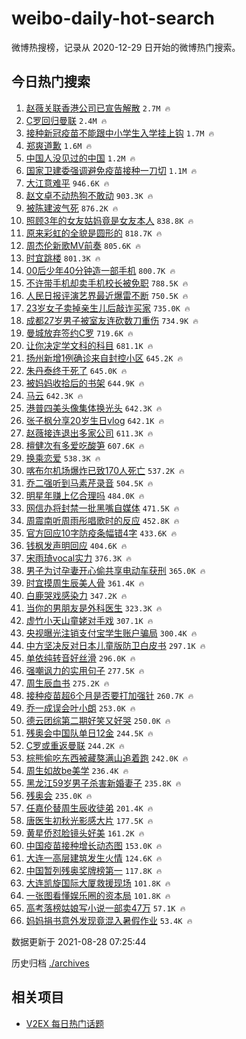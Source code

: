# weibo-daily-hot-search

微博热搜榜，记录从 2020-12-29 日开始的微博热门搜索。

## 今日热门搜索

<!-- BEGIN -->

1. [赵薇关联香港公司已宣告解散](https://s.weibo.com/weibo?q=%23%E8%B5%B5%E8%96%87%E5%85%B3%E8%81%94%E9%A6%99%E6%B8%AF%E5%85%AC%E5%8F%B8%E5%B7%B2%E5%AE%A3%E5%91%8A%E8%A7%A3%E6%95%A3%23&Refer=top) `2.7M 🔥`
1. [C罗回归曼联](https://s.weibo.com/weibo?q=%23C%E7%BD%97%E5%9B%9E%E5%BD%92%E6%9B%BC%E8%81%94%23&Refer=top) `2.4M 🔥`
1. [接种新冠疫苗不能跟中小学生入学挂上钩](https://s.weibo.com/weibo?q=%23%E6%8E%A5%E7%A7%8D%E6%96%B0%E5%86%A0%E7%96%AB%E8%8B%97%E4%B8%8D%E8%83%BD%E8%B7%9F%E4%B8%AD%E5%B0%8F%E5%AD%A6%E7%94%9F%E5%85%A5%E5%AD%A6%E6%8C%82%E4%B8%8A%E9%92%A9%23&Refer=top) `1.7M 🔥`
1. [郑爽道歉](https://s.weibo.com/weibo?q=%23%E9%83%91%E7%88%BD%E9%81%93%E6%AD%89%23&Refer=top) `1.6M 🔥`
1. [中国人没见过的中国](https://s.weibo.com/weibo?q=%23%E4%B8%AD%E5%9B%BD%E4%BA%BA%E6%B2%A1%E8%A7%81%E8%BF%87%E7%9A%84%E4%B8%AD%E5%9B%BD%23&Refer=top) `1.2M 🔥`
1. [国家卫建委强调避免疫苗接种一刀切](https://s.weibo.com/weibo?q=%23%E5%9B%BD%E5%AE%B6%E5%8D%AB%E5%BB%BA%E5%A7%94%E5%BC%BA%E8%B0%83%E9%81%BF%E5%85%8D%E7%96%AB%E8%8B%97%E6%8E%A5%E7%A7%8D%E4%B8%80%E5%88%80%E5%88%87%23&Refer=top) `1.1M 🔥`
1. [大江意难平](https://s.weibo.com/weibo?q=%23%E5%A4%A7%E6%B1%9F%E6%84%8F%E9%9A%BE%E5%B9%B3%23&Refer=top) `946.6K 🔥`
1. [赵文卓不动热狗不敢动](https://s.weibo.com/weibo?q=%23%E8%B5%B5%E6%96%87%E5%8D%93%E4%B8%8D%E5%8A%A8%E7%83%AD%E7%8B%97%E4%B8%8D%E6%95%A2%E5%8A%A8%23&Refer=top) `903.3K 🔥`
1. [被陈建波气死](https://s.weibo.com/weibo?q=%23%E8%A2%AB%E9%99%88%E5%BB%BA%E6%B3%A2%E6%B0%94%E6%AD%BB%23&Refer=top) `876.2K 🔥`
1. [照顾3年的女友姑妈竟是女友本人](https://s.weibo.com/weibo?q=%23%E7%85%A7%E9%A1%BE3%E5%B9%B4%E7%9A%84%E5%A5%B3%E5%8F%8B%E5%A7%91%E5%A6%88%E7%AB%9F%E6%98%AF%E5%A5%B3%E5%8F%8B%E6%9C%AC%E4%BA%BA%23&Refer=top) `838.8K 🔥`
1. [原来彩虹的全貌是圆形的](https://s.weibo.com/weibo?q=%23%E5%8E%9F%E6%9D%A5%E5%BD%A9%E8%99%B9%E7%9A%84%E5%85%A8%E8%B2%8C%E6%98%AF%E5%9C%86%E5%BD%A2%E7%9A%84%23&Refer=top) `818.7K 🔥`
1. [周杰伦新歌MV前奏](https://s.weibo.com/weibo?q=%E5%91%A8%E6%9D%B0%E4%BC%A6%E6%96%B0%E6%AD%8CMV%E5%89%8D%E5%A5%8F&Refer=top) `805.6K 🔥`
1. [时宜跳楼](https://s.weibo.com/weibo?q=%23%E6%97%B6%E5%AE%9C%E8%B7%B3%E6%A5%BC%23&Refer=top) `801.3K 🔥`
1. [00后少年40分钟造一部手机](https://s.weibo.com/weibo?q=%2300%E5%90%8E%E5%B0%91%E5%B9%B440%E5%88%86%E9%92%9F%E9%80%A0%E4%B8%80%E9%83%A8%E6%89%8B%E6%9C%BA%23&Refer=top) `800.7K 🔥`
1. [不许带手机却卖手机校长被免职](https://s.weibo.com/weibo?q=%23%E4%B8%8D%E8%AE%B8%E5%B8%A6%E6%89%8B%E6%9C%BA%E5%8D%B4%E5%8D%96%E6%89%8B%E6%9C%BA%E6%A0%A1%E9%95%BF%E8%A2%AB%E5%85%8D%E8%81%8C%23&Refer=top) `788.5K 🔥`
1. [人民日报评演艺界最近爆雷不断](https://s.weibo.com/weibo?q=%23%E4%BA%BA%E6%B0%91%E6%97%A5%E6%8A%A5%E8%AF%84%E6%BC%94%E8%89%BA%E7%95%8C%E6%9C%80%E8%BF%91%E7%88%86%E9%9B%B7%E4%B8%8D%E6%96%AD%23&Refer=top) `750.5K 🔥`
1. [23岁女子卖掉亲生儿后敲诈买家](https://s.weibo.com/weibo?q=%2323%E5%B2%81%E5%A5%B3%E5%AD%90%E5%8D%96%E6%8E%89%E4%BA%B2%E7%94%9F%E5%84%BF%E5%90%8E%E6%95%B2%E8%AF%88%E4%B9%B0%E5%AE%B6%23&Refer=top) `735.0K 🔥`
1. [成都27岁男子被室友连砍数刀重伤](https://s.weibo.com/weibo?q=%23%E6%88%90%E9%83%BD27%E5%B2%81%E7%94%B7%E5%AD%90%E8%A2%AB%E5%AE%A4%E5%8F%8B%E8%BF%9E%E7%A0%8D%E6%95%B0%E5%88%80%E9%87%8D%E4%BC%A4%23&Refer=top) `734.9K 🔥`
1. [曼城放弃签约C罗](https://s.weibo.com/weibo?q=%23%E6%9B%BC%E5%9F%8E%E6%94%BE%E5%BC%83%E7%AD%BE%E7%BA%A6C%E7%BD%97%23&Refer=top) `719.6K 🔥`
1. [让你决定学文科的科目](https://s.weibo.com/weibo?q=%23%E8%AE%A9%E4%BD%A0%E5%86%B3%E5%AE%9A%E5%AD%A6%E6%96%87%E7%A7%91%E7%9A%84%E7%A7%91%E7%9B%AE%23&Refer=top) `681.1K 🔥`
1. [扬州新增1例确诊来自封控小区](https://s.weibo.com/weibo?q=%23%E6%89%AC%E5%B7%9E%E6%96%B0%E5%A2%9E1%E4%BE%8B%E7%A1%AE%E8%AF%8A%E6%9D%A5%E8%87%AA%E5%B0%81%E6%8E%A7%E5%B0%8F%E5%8C%BA%23&Refer=top) `645.2K 🔥`
1. [朱丹泰终于死了](https://s.weibo.com/weibo?q=%23%E6%9C%B1%E4%B8%B9%E6%B3%B0%E7%BB%88%E4%BA%8E%E6%AD%BB%E4%BA%86%23&Refer=top) `645.0K 🔥`
1. [被妈妈收拾后的书架](https://s.weibo.com/weibo?q=%23%E8%A2%AB%E5%A6%88%E5%A6%88%E6%94%B6%E6%8B%BE%E5%90%8E%E7%9A%84%E4%B9%A6%E6%9E%B6%23&Refer=top) `644.9K 🔥`
1. [马云](https://s.weibo.com/weibo?q=%E9%A9%AC%E4%BA%91&Refer=top) `642.3K 🔥`
1. [港普四美头像集体换光头](https://s.weibo.com/weibo?q=%23%E6%B8%AF%E6%99%AE%E5%9B%9B%E7%BE%8E%E5%A4%B4%E5%83%8F%E9%9B%86%E4%BD%93%E6%8D%A2%E5%85%89%E5%A4%B4%23&Refer=top) `642.3K 🔥`
1. [张子枫分享20岁生日vlog](https://s.weibo.com/weibo?q=%23%E5%BC%A0%E5%AD%90%E6%9E%AB%E5%88%86%E4%BA%AB20%E5%B2%81%E7%94%9F%E6%97%A5vlog%23&Refer=top) `642.1K 🔥`
1. [赵薇接连退出多家公司](https://s.weibo.com/weibo?q=%23%E8%B5%B5%E8%96%87%E6%8E%A5%E8%BF%9E%E9%80%80%E5%87%BA%E5%A4%9A%E5%AE%B6%E5%85%AC%E5%8F%B8%23&Refer=top) `611.3K 🔥`
1. [檀健次有多爱吃酸笋](https://s.weibo.com/weibo?q=%E6%AA%80%E5%81%A5%E6%AC%A1%E6%9C%89%E5%A4%9A%E7%88%B1%E5%90%83%E9%85%B8%E7%AC%8B&Refer=top) `607.6K 🔥`
1. [换乘恋爱](https://s.weibo.com/weibo?q=%E6%8D%A2%E4%B9%98%E6%81%8B%E7%88%B1&Refer=top) `538.3K 🔥`
1. [喀布尔机场爆炸已致170人死亡](https://s.weibo.com/weibo?q=%23%E5%96%80%E5%B8%83%E5%B0%94%E6%9C%BA%E5%9C%BA%E7%88%86%E7%82%B8%E5%B7%B2%E8%87%B4170%E4%BA%BA%E6%AD%BB%E4%BA%A1%23&Refer=top) `537.2K 🔥`
1. [乔二强听到马素芹录音](https://s.weibo.com/weibo?q=%23%E4%B9%94%E4%BA%8C%E5%BC%BA%E5%90%AC%E5%88%B0%E9%A9%AC%E7%B4%A0%E8%8A%B9%E5%BD%95%E9%9F%B3%23&Refer=top) `504.5K 🔥`
1. [明星年赚上亿合理吗](https://s.weibo.com/weibo?q=%23%E6%98%8E%E6%98%9F%E5%B9%B4%E8%B5%9A%E4%B8%8A%E4%BA%BF%E5%90%88%E7%90%86%E5%90%97%23&Refer=top) `484.0K 🔥`
1. [网信办将封禁一批黑嘴自媒体](https://s.weibo.com/weibo?q=%23%E7%BD%91%E4%BF%A1%E5%8A%9E%E5%B0%86%E5%B0%81%E7%A6%81%E4%B8%80%E6%89%B9%E9%BB%91%E5%98%B4%E8%87%AA%E5%AA%92%E4%BD%93%23&Refer=top) `471.5K 🔥`
1. [周震南听周雨彤唱歌时的反应](https://s.weibo.com/weibo?q=%E5%91%A8%E9%9C%87%E5%8D%97%E5%90%AC%E5%91%A8%E9%9B%A8%E5%BD%A4%E5%94%B1%E6%AD%8C%E6%97%B6%E7%9A%84%E5%8F%8D%E5%BA%94&Refer=top) `452.8K 🔥`
1. [官方回应10字防疫条幅错4字](https://s.weibo.com/weibo?q=%23%E5%AE%98%E6%96%B9%E5%9B%9E%E5%BA%9410%E5%AD%97%E9%98%B2%E7%96%AB%E6%9D%A1%E5%B9%85%E9%94%994%E5%AD%97%23&Refer=top) `433.6K 🔥`
1. [钱枫发声明回应](https://s.weibo.com/weibo?q=%23%E9%92%B1%E6%9E%AB%E5%8F%91%E5%A3%B0%E6%98%8E%E5%9B%9E%E5%BA%94%23&Refer=top) `404.6K 🔥`
1. [宋雨琦vocal实力](https://s.weibo.com/weibo?q=%23%E5%AE%8B%E9%9B%A8%E7%90%A6vocal%E5%AE%9E%E5%8A%9B%23&Refer=top) `376.3K 🔥`
1. [男子为讨孕妻开心偷共享电动车获刑](https://s.weibo.com/weibo?q=%23%E7%94%B7%E5%AD%90%E4%B8%BA%E8%AE%A8%E5%AD%95%E5%A6%BB%E5%BC%80%E5%BF%83%E5%81%B7%E5%85%B1%E4%BA%AB%E7%94%B5%E5%8A%A8%E8%BD%A6%E8%8E%B7%E5%88%91%23&Refer=top) `365.0K 🔥`
1. [时宜摸周生辰美人骨](https://s.weibo.com/weibo?q=%23%E6%97%B6%E5%AE%9C%E6%91%B8%E5%91%A8%E7%94%9F%E8%BE%B0%E7%BE%8E%E4%BA%BA%E9%AA%A8%23&Refer=top) `361.4K 🔥`
1. [白鹿哭戏感染力](https://s.weibo.com/weibo?q=%23%E7%99%BD%E9%B9%BF%E5%93%AD%E6%88%8F%E6%84%9F%E6%9F%93%E5%8A%9B%23&Refer=top) `347.2K 🔥`
1. [当你的男朋友是外科医生](https://s.weibo.com/weibo?q=%23%E5%BD%93%E4%BD%A0%E7%9A%84%E7%94%B7%E6%9C%8B%E5%8F%8B%E6%98%AF%E5%A4%96%E7%A7%91%E5%8C%BB%E7%94%9F%23&Refer=top) `323.3K 🔥`
1. [虚竹小天山童姥对手戏](https://s.weibo.com/weibo?q=%23%E8%99%9A%E7%AB%B9%E5%B0%8F%E5%A4%A9%E5%B1%B1%E7%AB%A5%E5%A7%A5%E5%AF%B9%E6%89%8B%E6%88%8F%23&Refer=top) `307.1K 🔥`
1. [央视曝光注销支付宝学生账户骗局](https://s.weibo.com/weibo?q=%23%E5%A4%AE%E8%A7%86%E6%9B%9D%E5%85%89%E6%B3%A8%E9%94%80%E6%94%AF%E4%BB%98%E5%AE%9D%E5%AD%A6%E7%94%9F%E8%B4%A6%E6%88%B7%E9%AA%97%E5%B1%80%23&Refer=top) `300.4K 🔥`
1. [中方坚决反对日本儿童版防卫白皮书](https://s.weibo.com/weibo?q=%23%E4%B8%AD%E6%96%B9%E5%9D%9A%E5%86%B3%E5%8F%8D%E5%AF%B9%E6%97%A5%E6%9C%AC%E5%84%BF%E7%AB%A5%E7%89%88%E9%98%B2%E5%8D%AB%E7%99%BD%E7%9A%AE%E4%B9%A6%23&Refer=top) `297.1K 🔥`
1. [单依纯转音好丝滑](https://s.weibo.com/weibo?q=%23%E5%8D%95%E4%BE%9D%E7%BA%AF%E8%BD%AC%E9%9F%B3%E5%A5%BD%E4%B8%9D%E6%BB%91%23&Refer=top) `296.0K 🔥`
1. [强嘲讽力的实用句子](https://s.weibo.com/weibo?q=%23%E5%BC%BA%E5%98%B2%E8%AE%BD%E5%8A%9B%E7%9A%84%E5%AE%9E%E7%94%A8%E5%8F%A5%E5%AD%90%23&Refer=top) `277.5K 🔥`
1. [周生辰血书](https://s.weibo.com/weibo?q=%23%E5%91%A8%E7%94%9F%E8%BE%B0%E8%A1%80%E4%B9%A6%23&Refer=top) `275.2K 🔥`
1. [接种疫苗超6个月是否要打加强针](https://s.weibo.com/weibo?q=%23%E6%8E%A5%E7%A7%8D%E7%96%AB%E8%8B%97%E8%B6%856%E4%B8%AA%E6%9C%88%E6%98%AF%E5%90%A6%E8%A6%81%E6%89%93%E5%8A%A0%E5%BC%BA%E9%92%88%23&Refer=top) `260.7K 🔥`
1. [乔一成误会叶小朗](https://s.weibo.com/weibo?q=%23%E4%B9%94%E4%B8%80%E6%88%90%E8%AF%AF%E4%BC%9A%E5%8F%B6%E5%B0%8F%E6%9C%97%23&Refer=top) `253.0K 🔥`
1. [德云团综第二期好笑又好哭](https://s.weibo.com/weibo?q=%23%E5%BE%B7%E4%BA%91%E5%9B%A2%E7%BB%BC%E7%AC%AC%E4%BA%8C%E6%9C%9F%E5%A5%BD%E7%AC%91%E5%8F%88%E5%A5%BD%E5%93%AD%23&Refer=top) `250.0K 🔥`
1. [残奥会中国队单日12金](https://s.weibo.com/weibo?q=%E6%AE%8B%E5%A5%A5%E4%BC%9A%E4%B8%AD%E5%9B%BD%E9%98%9F%E5%8D%95%E6%97%A512%E9%87%91&Refer=top) `244.5K 🔥`
1. [C罗或重返曼联](https://s.weibo.com/weibo?q=%23C%E7%BD%97%E6%88%96%E9%87%8D%E8%BF%94%E6%9B%BC%E8%81%94%23&Refer=top) `244.2K 🔥`
1. [棕熊偷吃东西被藏獒满山追着跑](https://s.weibo.com/weibo?q=%23%E6%A3%95%E7%86%8A%E5%81%B7%E5%90%83%E4%B8%9C%E8%A5%BF%E8%A2%AB%E8%97%8F%E7%8D%92%E6%BB%A1%E5%B1%B1%E8%BF%BD%E7%9D%80%E8%B7%91%23&Refer=top) `242.0K 🔥`
1. [周生如故be美学](https://s.weibo.com/weibo?q=%E5%91%A8%E7%94%9F%E5%A6%82%E6%95%85be%E7%BE%8E%E5%AD%A6&Refer=top) `236.4K 🔥`
1. [黑龙江59岁男子杀害新婚妻子](https://s.weibo.com/weibo?q=%23%E9%BB%91%E9%BE%99%E6%B1%9F59%E5%B2%81%E7%94%B7%E5%AD%90%E6%9D%80%E5%AE%B3%E6%96%B0%E5%A9%9A%E5%A6%BB%E5%AD%90%23&Refer=top) `235.8K 🔥`
1. [残奥会](https://s.weibo.com/weibo?q=%E6%AE%8B%E5%A5%A5%E4%BC%9A&Refer=top) `235.0K 🔥`
1. [任嘉伦替周生辰收徒弟](https://s.weibo.com/weibo?q=%23%E4%BB%BB%E5%98%89%E4%BC%A6%E6%9B%BF%E5%91%A8%E7%94%9F%E8%BE%B0%E6%94%B6%E5%BE%92%E5%BC%9F%23&Refer=top) `201.4K 🔥`
1. [唐医生初秋光影感大片](https://s.weibo.com/weibo?q=%23%E5%94%90%E5%8C%BB%E7%94%9F%E5%88%9D%E7%A7%8B%E5%85%89%E5%BD%B1%E6%84%9F%E5%A4%A7%E7%89%87%23&Refer=top) `177.5K 🔥`
1. [黄星侨怼脸镜头好美](https://s.weibo.com/weibo?q=%23%E9%BB%84%E6%98%9F%E4%BE%A8%E6%80%BC%E8%84%B8%E9%95%9C%E5%A4%B4%E5%A5%BD%E7%BE%8E%23&Refer=top) `161.2K 🔥`
1. [中国疫苗接种增长动态图](https://s.weibo.com/weibo?q=%23%E4%B8%AD%E5%9B%BD%E7%96%AB%E8%8B%97%E6%8E%A5%E7%A7%8D%E5%A2%9E%E9%95%BF%E5%8A%A8%E6%80%81%E5%9B%BE%23&Refer=top) `153.0K 🔥`
1. [大连一高层建筑发生火情](https://s.weibo.com/weibo?q=%23%E5%A4%A7%E8%BF%9E%E4%B8%80%E9%AB%98%E5%B1%82%E5%BB%BA%E7%AD%91%E5%8F%91%E7%94%9F%E7%81%AB%E6%83%85%23&Refer=top) `124.6K 🔥`
1. [中国暂列残奥奖牌榜第一](https://s.weibo.com/weibo?q=%23%E4%B8%AD%E5%9B%BD%E6%9A%82%E5%88%97%E6%AE%8B%E5%A5%A5%E5%A5%96%E7%89%8C%E6%A6%9C%E7%AC%AC%E4%B8%80%23&Refer=top) `117.8K 🔥`
1. [大连凯旋国际大厦救援现场](https://s.weibo.com/weibo?q=%23%E5%A4%A7%E8%BF%9E%E5%87%AF%E6%97%8B%E5%9B%BD%E9%99%85%E5%A4%A7%E5%8E%A6%E6%95%91%E6%8F%B4%E7%8E%B0%E5%9C%BA%23&Refer=top) `101.8K 🔥`
1. [一张图看懂娱乐圈的资本局](https://s.weibo.com/weibo?q=%E4%B8%80%E5%BC%A0%E5%9B%BE%E7%9C%8B%E6%87%82%E5%A8%B1%E4%B9%90%E5%9C%88%E7%9A%84%E8%B5%84%E6%9C%AC%E5%B1%80&Refer=top) `101.8K 🔥`
1. [高考落榜姑娘写小说一部卖47万](https://s.weibo.com/weibo?q=%E9%AB%98%E8%80%83%E8%90%BD%E6%A6%9C%E5%A7%91%E5%A8%98%E5%86%99%E5%B0%8F%E8%AF%B4%E4%B8%80%E9%83%A8%E5%8D%9647%E4%B8%87&Refer=top) `57.1K 🔥`
1. [妈妈捐书意外发现竟混入暑假作业](https://s.weibo.com/weibo?q=%E5%A6%88%E5%A6%88%E6%8D%90%E4%B9%A6%E6%84%8F%E5%A4%96%E5%8F%91%E7%8E%B0%E7%AB%9F%E6%B7%B7%E5%85%A5%E6%9A%91%E5%81%87%E4%BD%9C%E4%B8%9A&Refer=top) `53.4K 🔥`

数据更新于 2021-08-28 07:25:44

<!-- END -->

历史归档 [./archives](./archives)

## 相关项目

- [V2EX 每日热门话题](https://github.com/boojack/v2ex-daily-hot-topic)

